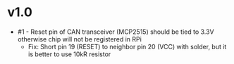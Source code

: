 # v1.0

- #1 - Reset pin of CAN transceiver (MCP2515) should be tied to 3.3V otherwise chip will not be registered in RPi
    - Fix: Short pin 19 (RESET) to neighbor pin 20 (VCC) with solder, but it is better to use 10kR resistor
